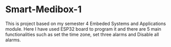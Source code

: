 # Smart-Medibox-1
This is project based on my semester 4 Embeded Systems and Applications module. Here I have used ESP32 board to program it and there are 5 main functionalities such as set the time zone, set three alarms and Disable all alarms.
